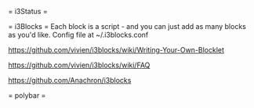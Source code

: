 = i3Status =

= i3Blocks =
Each block is a script - and you can just add as many blocks as you'd like.
Config file at ~/.i3blocks.conf

https://github.com/vivien/i3blocks/wiki/Writing-Your-Own-Blocklet

https://github.com/vivien/i3blocks/wiki/FAQ

https://github.com/Anachron/i3blocks

= polybar =
